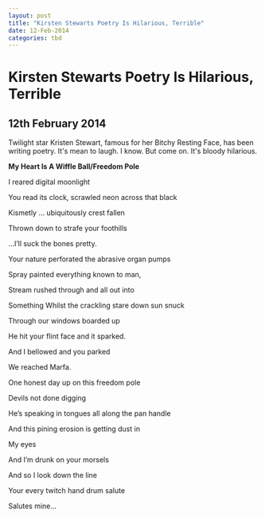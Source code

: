 ```yaml
---
layout: post
title: "Kirsten Stewarts Poetry Is Hilarious, Terrible"
date: 12-Feb-2014
categories: tbd
---
```


# Kirsten Stewarts Poetry Is Hilarious, Terrible

## 12th February 2014

 

Twilight star Kristen Stewart,   famous for her Bitchy Resting Face,   has been writing poetry. It's mean to laugh. I know. But come on. It's bloody hilarious.

**My Heart Is A Wiffle Ball/Freedom Pole**

I reared digital moonlight

You read its clock,   scrawled neon across that black

Kismetly … ubiquitously crest fallen

Thrown down to strafe your foothills

…I’ll suck the bones pretty.

Your nature perforated the abrasive organ pumps

Spray painted everything known to man,

Stream rushed through and all out into

Something Whilst the crackling stare down sun snuck

Through our windows boarded up

He hit your flint face and it sparked.

And I bellowed and you parked

We reached Marfa.

One honest day up on this freedom pole

Devils not done digging

He’s speaking in tongues all along the pan handle

And this pining erosion is getting dust in

My eyes

And I’m drunk on your morsels

And so I look down the line

Your every twitch hand drum salute

Salutes mine...

 
